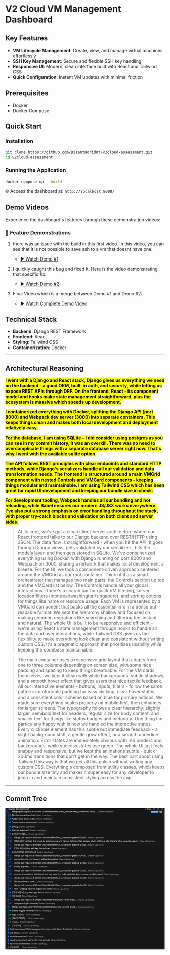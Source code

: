 # V2 Cloud VM Management Dashboard

## Key Features

- **VM Lifecycle Management**: Create, view, and manage virtual machines effortlessly
- **SSH Key Management**: Secure and flexible SSH key handling
- **Responsive UI**: Modern, clean interface built with React and Tailwind CSS
- **Quick Configuration**: Instant VM updates with minimal friction

## Prerequisites

- Docker
- Docker Compose

## Quick Start

### Installation

```bash
git clone https://github.com/DisantHoridnt/v2cloud-assessment.git
cd v2cloud-assessment
```

### Running the Application

```bash
docker-compose up --build
```

🌐 Access the dashboard at: `http://localhost:8000/`

## Demo Videos

Experience the dashboard's features through these demonstration videos:

### 🎥 Feature Demonstrations

1. there was an issue with the build in this first video. In this video, you can see that it is not possible to save ssh to a vm that doesnt have one.
    - [▶️ Watch Demo #1](https://drive.google.com/file/d/13FTynGnsIHh9Xae0-B7pfDmMUNolCdm-/preview)

2. I quickly caught this bug and fixed it. Here is the video demonstrating that specific fix:
    - [▶️ Watch Demo #2](https://drive.google.com/file/d/1C1RLCj49lDl9be0soLVdt1C2ZNKqxWlm/preview)

3. Final Video which is a merge between Demo #1 and Demo #2:
    - [▶️ Watch Complete Demo Video](https://drive.google.com/file/d/1WvUxnowj6lLEjjC6eOJAKITI0iw51T2d/preview)    

## Technical Stack

- **Backend**: Django REST Framework
- **Frontend**: React
- **Styling**: Tailwind CSS
- **Containerization**: Docker

***

## Architectural Reasoning

<strong><mark>I went with a Django and React stack, Django gives us everything we need on the backend - a good ORM, built-in auth, and security, while letting us expose REST APIs through DRF.
On the frontend, React - its component model and hooks make state management straightforward, plus the ecosystem is massive which speeds up development.</mark></strong>

<strong><mark>I containerized everything with Docker, splitting the Django API (port 8000) and Webpack dev server (3000) into separate containers. This keeps things clean and makes both local development and deployment relatively easy.</mark></strong>

<strong><mark>For the database, I am using SQLite - I did consider using postgres as you can see in my commit history, it was an overkill. There was no need to overcomplicate things with a separate database server right now. That's why I went with the available sqlite option.</mark></strong>

<strong><mark>The API follows REST principles with clear endpoints and standard HTTP methods, while Django's serializers handle all our validation and data transformation needs.
The frontend is structured around a main VMGrid component with nested Controls and VMCard components - keeping things modular and maintainable.
I am using Tailwind CSS which has been great for rapid UI development and keeping our bundle size in check.</mark></strong>

<strong><mark>For development tooling, Webpack handles all our bundling and hot reloading, while Babel ensures our modern JS/JSX works everywhere. I've also put a strong emphasis on error handling throughout the stack, with proper try-catch blocks and validation on both client and server sides.</mark> </strong>

> At its core, we've got a clean client-server architecture where our React frontend talks to our Django backend over REST/HTTP using JSON. The data flow is straightforward - when you hit the API, it goes through Django views, gets validated by our serializers, hits the models layer, and then gets stored in SQLite. We've containerized everything using Docker, with Django running on port 8000 and Webpack on 3000, sharing a network that makes local development a breeze.
> For the UI, we took a component-driven approach centered around the VMGrid as our root container. Think of it as a smart orchestrator that manages two main parts: the Controls section up top and the VMCard list below. The Controls handle all your global interactions - there's a search bar for quick VM filtering, server location filters (montreal/washington/singapore), and sorting options for things like name or resource usage. Each VM is represented by a VMCard component that packs all the essential info in a dense but readable format. We kept the hierarchy shallow and focused on making common operations like searching and filtering feel instant and natural.
>The whole UI is built to be responsive and efficient - we're using React's state management through hooks to handle all the data and user interactions, while Tailwind CSS gives us the flexibility to make everything look clean and consistent without writing custom CSS. It's a pragmatic approach that prioritizes usability while keeping the codebase maintainable.

> The main container uses a responsive grid layout that adapts from one to three columns depending on screen size, with some nice padding and spacing to keep things breathable. For the VM cards themselves, we kept it clean with white backgrounds, subtle shadows, and a smooth hover effect that gives users that nice tactile feedback.
>All our interactive elements - buttons, inputs, filters - follow the same pattern: comfortable padding for easy clicking, clear hover states, and a consistent color scheme based on blue for primary actions. We made sure everything scales properly on mobile first, then enhances for larger screens. The typography follows a clear hierarchy: slightly larger, semibold text for headers, regular size for body content, and smaller text for things like status badges and metadata.
>One thing I'm particularly happy with is how we handled the interactive states. Every clickable element has this subtle but immediate feedback - a slight background shift, a gentle grow effect, or a smooth underline animation. Error states are immediately obvious with red borders and backgrounds, while success states use green. The whole UI just feels snappy and responsive, but we kept the animations subtle - quick 200ms transitions that don't get in the way.
>The best part about using Tailwind this way is that we get all this polish without writing any custom CSS. Everything's composed from utility classes, which keeps our bundle size tiny and makes it super easy for any developer to jump in and maintain consistent styling across the app.

---

## Commit Tree
![Commit Tree Visualization](images/commitTree1.png)